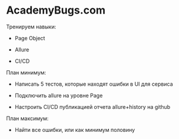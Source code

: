 # AcademyBugs.com

Тренируем навыки:

- Page Object

- Allure

- CI/CD

План минимум:

- Написать 5 тестов, которые находят ошибки в UI для сервиса

- Подключить allure на уровне Page

- Настроить CI/CD публикацией отчета allure+history на github

План максимум:

- Найти все ошибки, или как минимум половину
